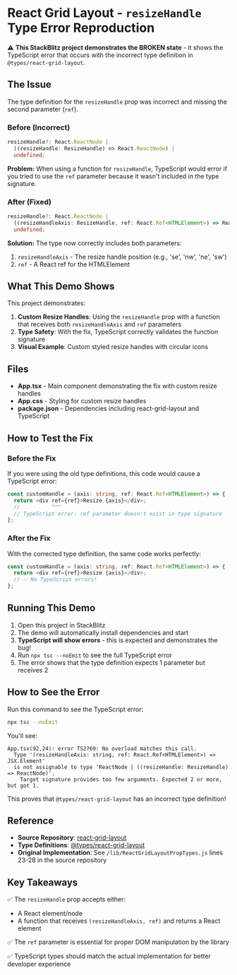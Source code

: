 # React Grid Layout - `resizeHandle` Type Error Reproduction

⚠️ **This StackBlitz project demonstrates the BROKEN state** - it shows the TypeScript error that occurs with the incorrect type definition in `@types/react-grid-layout`.

## The Issue

The type definition for the `resizeHandle` prop was incorrect and missing the second parameter (`ref`).

### Before (Incorrect)

```typescript
resizeHandle?: React.ReactNode |
  ((resizeHandle: ResizeHandle) => React.ReactNode) |
  undefined;
```

**Problem:** When using a function for `resizeHandle`, TypeScript would error if you tried to use the `ref` parameter because it wasn't included in the type signature.

### After (Fixed)

```typescript
resizeHandle?: React.ReactNode |
  ((resizeHandleAxis: ResizeHandle, ref: React.Ref<HTMLElement>) => React.ReactNode) |
  undefined;
```

**Solution:** The type now correctly includes both parameters:
1. `resizeHandleAxis` - The resize handle position (e.g., 'se', 'nw', 'ne', 'sw')
2. `ref` - A React ref for the HTMLElement

## What This Demo Shows

This project demonstrates:

1. **Custom Resize Handles**: Using the `resizeHandle` prop with a function that receives both `resizeHandleAxis` and `ref` parameters
2. **Type Safety**: With the fix, TypeScript correctly validates the function signature
3. **Visual Example**: Custom styled resize handles with circular icons

## Files

- **App.tsx** - Main component demonstrating the fix with custom resize handles
- **App.css** - Styling for custom resize handles
- **package.json** - Dependencies including react-grid-layout and TypeScript

## How to Test the Fix

### Before the Fix
If you were using the old type definitions, this code would cause a TypeScript error:

```typescript
const customHandle = (axis: string, ref: React.Ref<HTMLElement>) => {
  return <div ref={ref}>Resize {axis}</div>;
  //          ^^^
  // TypeScript error: ref parameter doesn't exist in type signature
};
```

### After the Fix
With the corrected type definition, the same code works perfectly:

```typescript
const customHandle = (axis: string, ref: React.Ref<HTMLElement>) => {
  return <div ref={ref}>Resize {axis}</div>;
  // ✅ No TypeScript errors!
};
```

## Running This Demo

1. Open this project in StackBlitz
2. The demo will automatically install dependencies and start
3. **TypeScript will show errors** - this is expected and demonstrates the bug!
4. Run `npx tsc --noEmit` to see the full TypeScript error
5. The error shows that the type definition expects 1 parameter but receives 2

## How to See the Error

Run this command to see the TypeScript error:

```bash
npx tsc --noEmit
```

You'll see:

```
App.tsx(92,24): error TS2769: No overload matches this call.
  Type '(resizeHandleAxis: string, ref: React.Ref<HTMLElement>) => JSX.Element'
  is not assignable to type 'ReactNode | ((resizeHandle: ResizeHandle) => ReactNode)'.
    Target signature provides too few arguments. Expected 2 or more, but got 1.
```

This proves that `@types/react-grid-layout` has an incorrect type definition!

## Reference

- **Source Repository**: [react-grid-layout](https://github.com/react-grid-layout/react-grid-layout)
- **Type Definitions**: [@types/react-grid-layout](https://github.com/DefinitelyTyped/DefinitelyTyped/tree/master/types/react-grid-layout)
- **Original Implementation**: See `/lib/ReactGridLayoutPropTypes.js` lines 23-28 in the source repository

## Key Takeaways

✅ The `resizeHandle` prop accepts either:
- A React element/node
- A function that receives `(resizeHandleAxis, ref)` and returns a React element

✅ The `ref` parameter is essential for proper DOM manipulation by the library

✅ TypeScript types should match the actual implementation for better developer experience
